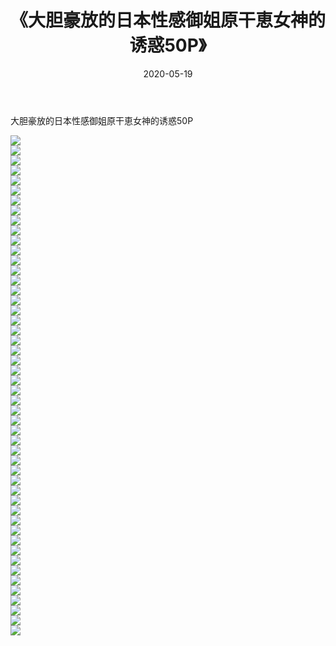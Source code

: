 ﻿---
layout: post
title:  《大胆豪放的日本性感御姐原干恵女神的诱惑50P》
date:   2020-05-19
img: http://img.660000.xyz/Sharelink/性感/2020/大胆豪放的日本性感御姐原干恵女神的诱惑50P/000.jpg
categories: [美女, 清纯, 唯美]
---

大胆豪放的日本性感御姐原干恵女神的诱惑50P

  ![](http://img.660000.xyz/Sharelink/性感/2020/大胆豪放的日本性感御姐原干恵女神的诱惑50P/001.jpg) <br> ![](http://img.660000.xyz/Sharelink/性感/2020/大胆豪放的日本性感御姐原干恵女神的诱惑50P/002.jpg) <br> ![](http://img.660000.xyz/Sharelink/性感/2020/大胆豪放的日本性感御姐原干恵女神的诱惑50P/003.jpg) <br> ![](http://img.660000.xyz/Sharelink/性感/2020/大胆豪放的日本性感御姐原干恵女神的诱惑50P/004.jpg) <br> ![](http://img.660000.xyz/Sharelink/性感/2020/大胆豪放的日本性感御姐原干恵女神的诱惑50P/005.jpg) <br> ![](http://img.660000.xyz/Sharelink/性感/2020/大胆豪放的日本性感御姐原干恵女神的诱惑50P/006.jpg) <br> ![](http://img.660000.xyz/Sharelink/性感/2020/大胆豪放的日本性感御姐原干恵女神的诱惑50P/007.jpg) <br> ![](http://img.660000.xyz/Sharelink/性感/2020/大胆豪放的日本性感御姐原干恵女神的诱惑50P/008.jpg) <br> ![](http://img.660000.xyz/Sharelink/性感/2020/大胆豪放的日本性感御姐原干恵女神的诱惑50P/009.jpg) <br> ![](http://img.660000.xyz/Sharelink/性感/2020/大胆豪放的日本性感御姐原干恵女神的诱惑50P/010.jpg) <br> ![](http://img.660000.xyz/Sharelink/性感/2020/大胆豪放的日本性感御姐原干恵女神的诱惑50P/011.jpg) <br> ![](http://img.660000.xyz/Sharelink/性感/2020/大胆豪放的日本性感御姐原干恵女神的诱惑50P/012.jpg) <br> ![](http://img.660000.xyz/Sharelink/性感/2020/大胆豪放的日本性感御姐原干恵女神的诱惑50P/013.jpg) <br> ![](http://img.660000.xyz/Sharelink/性感/2020/大胆豪放的日本性感御姐原干恵女神的诱惑50P/014.jpg) <br> ![](http://img.660000.xyz/Sharelink/性感/2020/大胆豪放的日本性感御姐原干恵女神的诱惑50P/015.jpg) <br> ![](http://img.660000.xyz/Sharelink/性感/2020/大胆豪放的日本性感御姐原干恵女神的诱惑50P/016.jpg) <br> ![](http://img.660000.xyz/Sharelink/性感/2020/大胆豪放的日本性感御姐原干恵女神的诱惑50P/017.jpg) <br> ![](http://img.660000.xyz/Sharelink/性感/2020/大胆豪放的日本性感御姐原干恵女神的诱惑50P/018.jpg) <br> ![](http://img.660000.xyz/Sharelink/性感/2020/大胆豪放的日本性感御姐原干恵女神的诱惑50P/019.jpg) <br> ![](http://img.660000.xyz/Sharelink/性感/2020/大胆豪放的日本性感御姐原干恵女神的诱惑50P/020.jpg) <br> ![](http://img.660000.xyz/Sharelink/性感/2020/大胆豪放的日本性感御姐原干恵女神的诱惑50P/021.jpg) <br> ![](http://img.660000.xyz/Sharelink/性感/2020/大胆豪放的日本性感御姐原干恵女神的诱惑50P/022.jpg) <br> ![](http://img.660000.xyz/Sharelink/性感/2020/大胆豪放的日本性感御姐原干恵女神的诱惑50P/023.jpg) <br> ![](http://img.660000.xyz/Sharelink/性感/2020/大胆豪放的日本性感御姐原干恵女神的诱惑50P/024.jpg) <br> ![](http://img.660000.xyz/Sharelink/性感/2020/大胆豪放的日本性感御姐原干恵女神的诱惑50P/025.jpg) <br> ![](http://img.660000.xyz/Sharelink/性感/2020/大胆豪放的日本性感御姐原干恵女神的诱惑50P/026.jpg) <br> ![](http://img.660000.xyz/Sharelink/性感/2020/大胆豪放的日本性感御姐原干恵女神的诱惑50P/027.jpg) <br> ![](http://img.660000.xyz/Sharelink/性感/2020/大胆豪放的日本性感御姐原干恵女神的诱惑50P/028.jpg) <br> ![](http://img.660000.xyz/Sharelink/性感/2020/大胆豪放的日本性感御姐原干恵女神的诱惑50P/029.jpg) <br> ![](http://img.660000.xyz/Sharelink/性感/2020/大胆豪放的日本性感御姐原干恵女神的诱惑50P/030.jpg) <br> ![](http://img.660000.xyz/Sharelink/性感/2020/大胆豪放的日本性感御姐原干恵女神的诱惑50P/031.jpg) <br> ![](http://img.660000.xyz/Sharelink/性感/2020/大胆豪放的日本性感御姐原干恵女神的诱惑50P/032.jpg) <br> ![](http://img.660000.xyz/Sharelink/性感/2020/大胆豪放的日本性感御姐原干恵女神的诱惑50P/033.jpg) <br> ![](http://img.660000.xyz/Sharelink/性感/2020/大胆豪放的日本性感御姐原干恵女神的诱惑50P/034.jpg) <br> ![](http://img.660000.xyz/Sharelink/性感/2020/大胆豪放的日本性感御姐原干恵女神的诱惑50P/035.jpg) <br> ![](http://img.660000.xyz/Sharelink/性感/2020/大胆豪放的日本性感御姐原干恵女神的诱惑50P/036.jpg) <br> ![](http://img.660000.xyz/Sharelink/性感/2020/大胆豪放的日本性感御姐原干恵女神的诱惑50P/037.jpg) <br> ![](http://img.660000.xyz/Sharelink/性感/2020/大胆豪放的日本性感御姐原干恵女神的诱惑50P/038.jpg) <br> ![](http://img.660000.xyz/Sharelink/性感/2020/大胆豪放的日本性感御姐原干恵女神的诱惑50P/039.jpg) <br> ![](http://img.660000.xyz/Sharelink/性感/2020/大胆豪放的日本性感御姐原干恵女神的诱惑50P/040.jpg) <br> ![](http://img.660000.xyz/Sharelink/性感/2020/大胆豪放的日本性感御姐原干恵女神的诱惑50P/041.jpg) <br> ![](http://img.660000.xyz/Sharelink/性感/2020/大胆豪放的日本性感御姐原干恵女神的诱惑50P/042.jpg) <br> ![](http://img.660000.xyz/Sharelink/性感/2020/大胆豪放的日本性感御姐原干恵女神的诱惑50P/043.jpg) <br> ![](http://img.660000.xyz/Sharelink/性感/2020/大胆豪放的日本性感御姐原干恵女神的诱惑50P/044.jpg) <br> ![](http://img.660000.xyz/Sharelink/性感/2020/大胆豪放的日本性感御姐原干恵女神的诱惑50P/045.jpg) <br> ![](http://img.660000.xyz/Sharelink/性感/2020/大胆豪放的日本性感御姐原干恵女神的诱惑50P/046.jpg) <br> ![](http://img.660000.xyz/Sharelink/性感/2020/大胆豪放的日本性感御姐原干恵女神的诱惑50P/047.jpg) <br> ![](http://img.660000.xyz/Sharelink/性感/2020/大胆豪放的日本性感御姐原干恵女神的诱惑50P/048.jpg) <br> ![](http://img.660000.xyz/Sharelink/性感/2020/大胆豪放的日本性感御姐原干恵女神的诱惑50P/049.jpg) <br> ![](http://img.660000.xyz/Sharelink/性感/2020/大胆豪放的日本性感御姐原干恵女神的诱惑50P/050.jpg) <br>